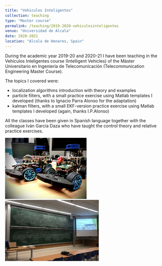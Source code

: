 ```yaml
---
title: "Vehiculos Inteligentes"
collection: teaching
type: "Master course"
permalink: /teaching/2019-2020-vehiculosinteligentes
venue: "Universidad de Alcala"
date: 2020-2021
location: "Alcala de Henares, Spain"
---
```


During the academic year 2019-20 and 2020-21 I have been teaching in the Vehiculos Inteligentes course (Intelligent Vehicles) of the Máster Universitario en Ingeniería de Telecomunicación (Telecommunication Engineering Master Course). 

The topics I covered were:

* localization algorithms introduction with theory and examples 
* particle filters, with a small practice exercise using Matlab templates I developed (thanks to Ignacio Parra Alonso for the adaptation)
* kalman filters, with a small EKF-version practice exercise using Matlab templates I developed (again, thanks I.P.Alonso)

All the classes have been given in Spanish language together with the colleague Iván García Daza who have taught the control theory and relative practice exercises.

<img src='/images/vehiculosInteligentes01.jpg' height="200" alt="The little RC car we used for final practical exam">

<br>

<img src='/images/vehiculosInteligentes02.png' height="200" alt="First Class">
